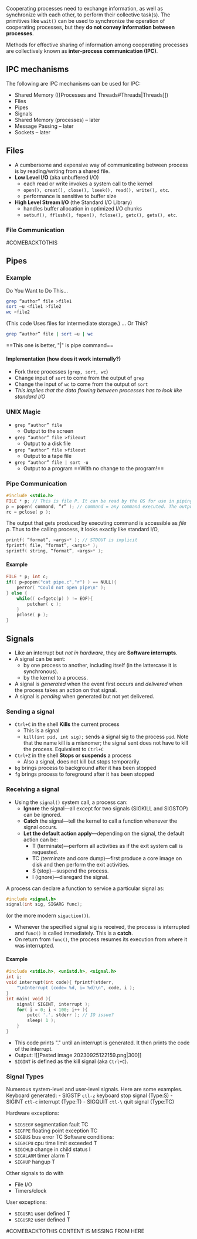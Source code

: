 Cooperating processes need to exchange information, as well as synchronize with each other, to perform their collective task(s). The primitives like `wait()` can be used to synchronize the operation of cooperating processes, but they **do not convey information between processes**. 

Methods for effective sharing of information among cooperating processes are collectively known as **inter-process communication (IPC)**.
## IPC mechanisms
The following are IPC mechanisms can be used for IPC:
- Shared Memory ([[Processes and Threads#Threads|Threads]])
- Files
- Pipes
- Signals
- Shared Memory (processes) – later
- Message Passing – later
- Sockets – later

## Files
- A cumbersome and expensive way of communicating between process is by reading/writing from a shared file.
- **Low Level I/O** (aka unbuffered I/O)
	- each read or write invokes a system call to the kernel
	- `open(), creat(), close(), lseek(), read(), write(), etc`.
	- performance is sensitive to buffer size
- **High Level Stream I/O** (the Standard I/O Library)
	- handles buffer allocation in optimized I/O chunks
	- `setbuf(), fflush(), fopen(), fclose(), getc(), gets(), etc`.
### File Communication

#COMEBACKTOTHIS 
## Pipes
### Example
Do You Want to Do This...
```BASH
grep “author” file >file1
sort –u <file1 >file2
wc <file2
```
(This code Uses files for intermediate storage.)
... Or This?
```BASH
grep “author” file | sort –u | wc
```
==This one is better, "|" is pipe command==
#### Implementation (how does it work internally?)
- Fork three processes (`grep, sort, wc`)
- Change input of `sort` to come from the output of `grep`
- Change the input of `wc` to come from the output of `sort`
- *This implies that the data flowing between processes has to look like standard I/O*

### UNIX Magic
- `grep “author” file`
	- Output to the screen
- `grep “author” file >fileout`
	- Output to a disk file
- `grep “author” file >fileout`
	- Output to a tape file
- `grep “author” file | sort -u`
	- Output to a program
==With no change to the program!==
### Pipe Communication
```C
#include <stdio.h>
FILE * p; // This is file P. It can be read by the OS for use in piping and output forwarding.
p = popen( command, “r” ); // command = any command executed. The output is read ("r") and stored in file p.
rc = pclose( p );
```
The output that gets produced by executing command is accessible as *file p*. Thus to the calling process, it looks exactly like standard I/O,
```C
printf( ”format”, <args>* ); // STDOUT is implicit
fprintf( file, “format”, <args>* );
sprintf( string, “format”, <args>* );
```
#### Example
```C
FILE * p; int c;
if(( p=popen("cat pipe.c","r") ) == NULL){
	perror( "Could not open pipe\n" );
} else {
	while(( c=fgetc(p) ) != EOF){
		putchar( c );
	}
	pclose( p );
}
```

## Signals
- Like an interrupt but *not in hardware*, they are **Software interrupts**.
- A signal can be sent:
	- by one process to another, including itself (in the lattercase it is synchronous).
	- by the kernel to a process.
- A signal is *generated* when the event first occurs and *delivered* when the process takes an action on that signal. 
- A signal is *pending* when generated but not yet delivered. 
### Sending a signal
- `Ctrl+C` in the shell **Kills** the current process
	- This is a signal
	- `kill(int pid, int sig);` sends a signal sig to the process `pid`. Note that the name kill is a misnomer; the signal sent does not have to kill the process. Equivalent to `Ctrl+C`
- `Ctrl+Z` in the shell **Stops or suspends** a process
	- Also a signal, does not kill but stops temporarily.
- `bg` brings process to background after it has been stopped
- `fg` brings process to foreground after it has been stopped

### Receiving a signal

- Using the `signal()` system call, a process can:
	- **Ignore** the signal—all except for two signals (SIGKILL and SIGSTOP) can be ignored.
	-  **Catch** the signal—tell the kernel to call a function whenever the signal occurs.
	-  **Let the default action apply**—depending on the signal, the default action can be:
		- T (terminate)—perform all activities as if the exit system call is requested.
		- TC (terminate and core dump)—first produce a core image on disk and then perform the exit activities.
		- S (stop)—suspend the process.
		- I (ignore)—disregard the signal.

A process can declare a function to service a particular
signal as:
```C
#include <signal.h>
signal(int sig, SIGARG func);
```
(or the more modern `sigaction()`).
- Whenever the specified signal sig is received, the process is interrupted and `func()` is called immediately. This is a **catch**.
- On return from `func()`, the process resumes its execution from where it was interrupted.

#### Example
```C
#include <stdio.h>, <unistd.h>, <signal.h>
int i;
void interrupt(int code){ fprintf(stderr,
	"\nInterrupt (code= %d, i= %d)\n", code, i );
}
int main( void ){
	signal( SIGINT, interrupt );
	for( i = 0; i < 100; i++ ){
		putc( '.', stderr ); // IO issue?
		sleep( 1 );
	}
}
```
- This code prints "." until an interrupt is generated. It then prints the code of the interrupt.
- Output: ![[Pasted image 20230925122159.png|300]]
- `SIGINT` is defined as the kill signal (aka `Ctrl+C`).
### Signal Types 
Numerous system-level and user-level signals. Here are some examples.
Keyboard generated:
	- SIGSTP `ctl-z` keyboard stop signal (Type:S)
	- SIGINT `ctl-c` interrupt (Type:T)
	- SIGQUIT `ctl-\` quit signal (Type:TC)

Hardware exceptions:
- `SIGSEGV` segmentation fault TC
- `SIGFPE` floating point exception TC
- `SIGBUS` bus error TC
Software conditions:
- `SIGXCPU` cpu time limit exceeded T
- `SIGCHLD` change in child status I
- `SIGALARM` timer alarm T
- `SIGHUP` hangup T

Other signals to do with
- File I/O
- Timers/clock

User exceptions:
- `SIGUSR1` user defined T
- `SIGUSR2` user defined T

#COMEBACKTOTHIS CONTENT IS MISSING FROM HERE
